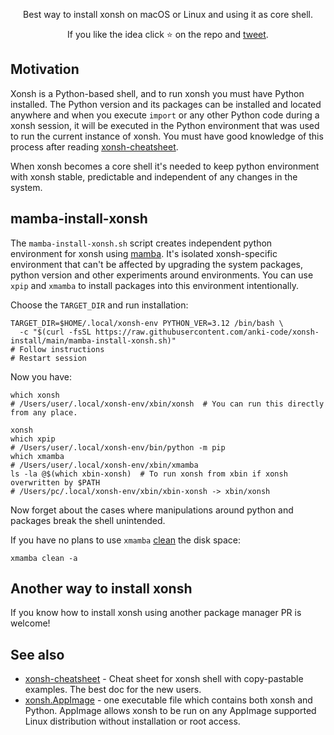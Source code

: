 <p align="center">
Best way to install xonsh on macOS or Linux and using it as core shell.
</p>

<p align="center">  
If you like the idea click ⭐ on the repo and <a href="https://twitter.com/intent/tweet?text=Nice%20xontrib%20for%20the%20xonsh%20shell!&url=https://github.com/anki-code/xonsh-install" target="_blank">tweet</a>.
</p>

## Motivation

Xonsh is a Python-based shell, and to run xonsh you must have Python installed. The Python version and its packages can be installed and located anywhere and when you execute `import` or any other Python code during a xonsh session, it will be executed in the Python environment that was used to run the current instance of xonsh. You must have good knowledge of this process after reading [xonsh-cheatsheet](https://github.com/anki-code/xonsh-cheatsheet/).

When xonsh becomes a core shell it's needed to keep python environment with xonsh stable, predictable and independent of any changes in the system.

## mamba-install-xonsh

The `mamba-install-xonsh.sh` script creates independent python environment for xonsh using [mamba](https://mamba.readthedocs.io/). It's isolated xonsh-specific environment that can't be affected by upgrading the system packages, python version and other experiments around environments. You can use `xpip` and `xmamba` to install packages into this environment intentionally.

Choose the `TARGET_DIR` and run installation:

```xsh
TARGET_DIR=$HOME/.local/xonsh-env PYTHON_VER=3.12 /bin/bash \
  -c "$(curl -fsSL https://raw.githubusercontent.com/anki-code/xonsh-install/main/mamba-install-xonsh.sh)"
# Follow instructions
# Restart session
```

Now you have:
```xsh
which xonsh
# /Users/user/.local/xonsh-env/xbin/xonsh  # You can run this directly from any place.

xonsh
which xpip
# /Users/user/.local/xonsh-env/bin/python -m pip
which xmamba
# /Users/user/.local/xonsh-env/xbin/xmamba
ls -la @$(which xbin-xonsh)  # To run xonsh from xbin if xonsh overwritten by $PATH
# /Users/pc/.local/xonsh-env/xbin/xbin-xonsh -> xbin/xonsh
```

Now forget about the cases where manipulations around python and packages break the shell unintended.

If you have no plans to use `xmamba` [clean](https://fig.io/manual/mamba/clean) the disk space:
```xsh
xmamba clean -a
```

## Another way to install xonsh

If you know how to install xonsh using another package manager PR is welcome!

## See also
* [xonsh-cheatsheet](https://github.com/anki-code/xonsh-cheatsheet/tree/main) - Cheat sheet for xonsh shell with copy-pastable examples. The best doc for the new users. 
* [xonsh.AppImage](https://xon.sh/appimage.html) - one executable file which contains both xonsh and Python. AppImage allows xonsh to be run on any AppImage supported Linux distribution without installation or root access.
